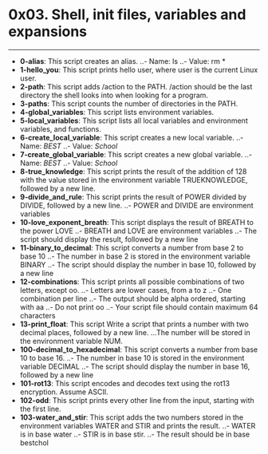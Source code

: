 # 0x03. Shell, init files, variables and expansions
---
- **0-alias**: This script creates an alias.
..- Name: ls
..- Value: rm *
- **1-hello_you**: This script prints hello user, where user is the current Linux user.
- **2-path**: This script adds /action to the PATH. /action should be the last directory the shell looks into when looking for a program.
- **3-paths**: This script counts the number of directories in the PATH.
- **4-global_variables**: This script lists environment variables.
- **5-local_variables**: This script lists all local variables and environment variables, and functions.
- **6-create_local_variable**: This script creates a new local variable.
..- Name: *BEST*
..- Value: *School*
- **7-create_global_variable**: This script creates a new global variable.
..- Name: *BEST*
..- Value: *School*
- **8-true_knowledge**: This script prints the result of the addition of 128 with the value stored in the environment variable TRUEKNOWLEDGE, followed by a new line.
- **9-divide_and_rule**: This script prints the result of POWER divided by DIVIDE, followed by a new line.
..- POWER and DIVIDE are environment variables
- **10-love_exponent_breath**: This script displays the result of BREATH to the power LOVE
..- BREATH and LOVE are environment variables
..- The script should display the result, followed by a new line
- **11-binary_to_decimal**: This script converts a number from base 2 to base 10
..- The number in base 2 is stored in the environment variable BINARY
..- The script should display the number in base 10, followed by a new line
- **12-combinations**: This script prints all possible combinations of two letters, except oo.
..- Letters are lower cases, from a to z
..- One combination per line
..- The output should be alpha ordered, starting with aa
..- Do not print oo
..- Your script file should contain maximum 64 characters
- **13-print_float**: This script Write a script that prints a number with two decimal places, followed by a new line.
...The number will be stored in the environment variable NUM.
- **100-decimal_to_hexadecimal**: This script converts a number from base 10 to base 16.
..- The number in base 10 is stored in the environment variable DECIMAL
..- The script should display the number in base 16, followed by a new line
- **101-rot13**: This script encodes and decodes text using the rot13 encryption. Assume ASCII.
- **102-odd**: This script prints every other line from the input, starting with the first line.
- **103-water_and_stir**: This script adds the two numbers stored in the environment variables WATER and STIR and prints the result.
..- WATER is in base water 
..- STIR is in base stir.
..- The result should be in base bestchol
